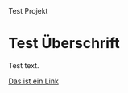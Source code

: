 <!DOCTYPE html>
<html>
<head>
    Test Projekt
</head>
<body>

<h1>Test Überschrift</h1>
<p>Test text.</p>
<a href="https://github.com/SaschaPetro"> Das ist ein Link </a>

</body>
</html>
